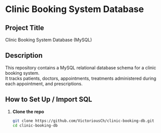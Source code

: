 # Clinic Booking System Database

## Project Title
Clinic Booking System Database (MySQL)

## Description
This repository contains a MySQL relational database schema for a clinic booking system.  
It tracks patients, doctors, appointments, treatments administered during each appointment, and prescriptions.

## How to Set Up / Import SQL
1. **Clone the repo**  
   ```bash
   git clone https://github.com/VictoriousCh/clinic-booking-db.git
   cd clinic-booking-db
